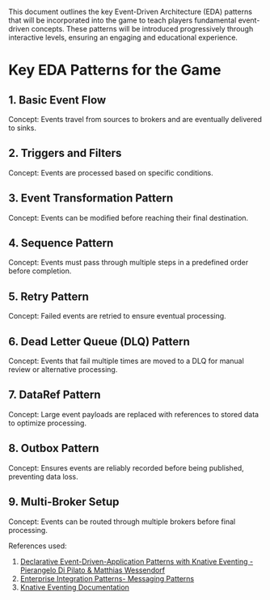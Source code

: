 This document outlines the key Event-Driven Architecture (EDA) patterns that will be incorporated into the game to teach players fundamental event-driven concepts. These patterns will be introduced progressively through interactive levels, ensuring an engaging and educational experience.

# Key EDA Patterns for the Game

## 1. Basic Event Flow

Concept: Events travel from sources to brokers and are eventually delivered to sinks.

## 2. Triggers and Filters

Concept: Events are processed based on specific conditions.

## 3. Event Transformation Pattern

Concept: Events can be modified before reaching their final destination.

## 4. Sequence Pattern

Concept: Events must pass through multiple steps in a predefined order before completion.

## 5. Retry Pattern

Concept: Failed events are retried to ensure eventual processing.

## 6. Dead Letter Queue (DLQ) Pattern

Concept: Events that fail multiple times are moved to a DLQ for manual review or alternative processing.

## 7. DataRef Pattern

Concept: Large event payloads are replaced with references to stored data to optimize processing.

## 8. Outbox Pattern

Concept: Ensures events are reliably recorded before being published, preventing data loss.

## 9. Multi-Broker Setup

Concept: Events can be routed through multiple brokers before final processing.

References used:

1. [Declarative Event-Driven-Application Patterns with Knative Eventing - Pierangelo Di Pilato & Matthias Wessendorf](https://www.youtube.com/watch?v=MqRy8J1WI3w)
2. [Enterprise Integration Patterns- Messaging Patterns](https://www.enterpriseintegrationpatterns.com/patterns/messaging/)
3. [Knative Eventing Documentation](https://knative.dev/docs/eventing/)
